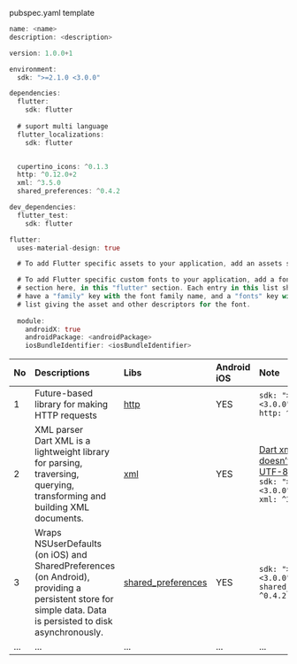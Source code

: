 pubspec.yaml template

```dart
name: <name>
description: <description>

version: 1.0.0+1

environment:
  sdk: ">=2.1.0 <3.0.0"

dependencies:
  flutter:
    sdk: flutter
  
  # suport multi language
  flutter_localizations:
    sdk: flutter


  cupertino_icons: ^0.1.3
  http: ^0.12.0+2
  xml: ^3.5.0
  shared_preferences: ^0.4.2

dev_dependencies:
  flutter_test:
    sdk: flutter

flutter:
  uses-material-design: true

  # To add Flutter specific assets to your application, add an assets section,

  # To add Flutter specific custom fonts to your application, add a fonts
  # section here, in this "flutter" section. Each entry in this list should
  # have a "family" key with the font family name, and a "fonts" key with a
  # list giving the asset and other descriptors for the font.
 
  module:
    androidX: true
    androidPackage: <androidPackage>
    iosBundleIdentifier: <iosBundleIdentifier>

```


| No| Descriptions| Libs  |Android</br>iOS|Note|
| :---- |:-|:----|:----|:----------|
| 1| Future-based library for making HTTP requests| [http](https://pub.dev/packages/http)  |YES|`sdk: ">=2.1.0 <3.0.0"` </br>`http: ^0.12.0+2`|
| 2| XML parser</br>Dart XML is a lightweight library for parsing, traversing, querying, transforming and building XML documents.| [xml](https://pub.dev/packages/xml)   |YES|[Dart xml parser doesn’t decode UTF-8 characters](https://github.com/ttpho/flutter/issues/1)</br>`sdk: ">=2.1.0 <3.0.0"`</br> `xml: ^3.5.0`|
| 3| Wraps NSUserDefaults (on iOS) and SharedPreferences (on Android), providing a persistent store for simple data. Data is persisted to disk asynchronously. | [shared_preferences](https://pub.dev/packages/shared_preferences)  |YES|`sdk: ">=2.1.0 <3.0.0"`</br>`shared_preferences: ^0.4.2`|
| ...| ...| ...  |...|...|
